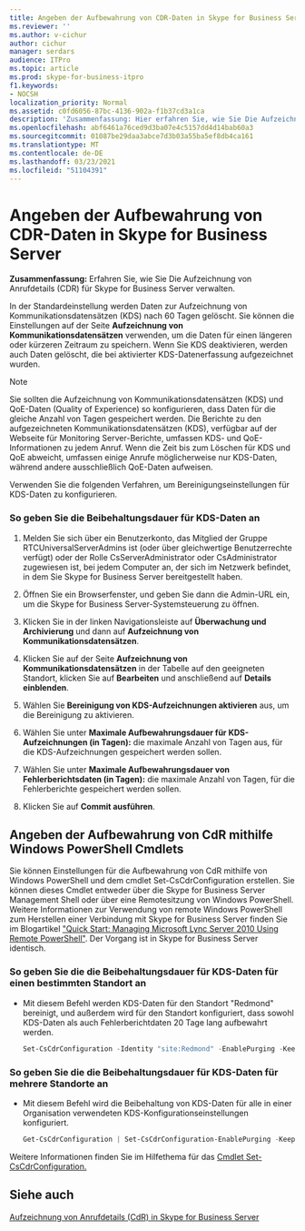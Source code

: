 ```yaml
---
title: Angeben der Aufbewahrung von CDR-Daten in Skype for Business Server
ms.reviewer: ''
ms.author: v-cichur
author: cichur
manager: serdars
audience: ITPro
ms.topic: article
ms.prod: skype-for-business-itpro
f1.keywords:
- NOCSH
localization_priority: Normal
ms.assetid: c0fd6056-87bc-4136-902a-f1b37cd3a1ca
description: 'Zusammenfassung: Hier erfahren Sie, wie Sie Die Aufzeichnung von Anrufdetails (CDR) für Skype for Business Server verwalten.'
ms.openlocfilehash: abf6461a76ced9d3ba07e4c5157dd4d14bab60a3
ms.sourcegitcommit: 01087be29daa3abce7d3b03a55ba5ef8db4ca161
ms.translationtype: MT
ms.contentlocale: de-DE
ms.lasthandoff: 03/23/2021
ms.locfileid: "51104391"
---
```

# <a name="specify-retention-of-cdr-data-in-skype-for-business-server"></a>Angeben der Aufbewahrung von CDR-Daten in Skype for Business Server
 
**Zusammenfassung:** Erfahren Sie, wie Sie Die Aufzeichnung von Anrufdetails (CDR) für Skype for Business Server verwalten.
  
In der Standardeinstellung werden Daten zur Aufzeichnung von Kommunikationsdatensätzen (KDS) nach 60 Tagen gelöscht. Sie können die Einstellungen auf der Seite **Aufzeichnung von Kommunikationsdatensätzen** verwenden, um die Daten für einen längeren oder kürzeren Zeitraum zu speichern. Wenn Sie KDS deaktivieren, werden auch Daten gelöscht, die bei aktivierter KDS-Datenerfassung aufgezeichnet wurden.
  
> [!NOTE]
> Sie sollten die Aufzeichnung von Kommunikationsdatensätzen (KDS) und QoE-Daten (Quality of Experience) so konfigurieren, dass Daten für die gleiche Anzahl von Tagen gespeichert werden. Die Berichte zu den aufgezeichneten Kommunikationsdatensätzen (KDS), verfügbar auf der Webseite für Monitoring Server-Berichte, umfassen KDS- und QoE-Informationen zu jedem Anruf. Wenn die Zeit bis zum Löschen für KDS und QoE abweicht, umfassen einige Anrufe möglicherweise nur KDS-Daten, während andere ausschließlich QoE-Daten aufweisen. 
  
Verwenden Sie die folgenden Verfahren, um Bereinigungseinstellungen für KDS-Daten zu konfigurieren. 
  
### <a name="to-specify-retention-of-cdr-data"></a>So geben Sie die Beibehaltungsdauer für KDS-Daten an

1. Melden Sie sich über ein Benutzerkonto, das Mitglied der Gruppe RTCUniversalServerAdmins ist (oder über gleichwertige Benutzerrechte verfügt) oder der Rolle CsServerAdministrator oder CsAdministrator zugewiesen ist, bei jedem Computer an, der sich im Netzwerk befindet, in dem Sie Skype for Business Server bereitgestellt haben.
    
2. Öffnen Sie ein Browserfenster, und geben Sie dann die Admin-URL ein, um die Skype for Business Server-Systemsteuerung zu öffnen.  
    
3. Klicken Sie in der linken Navigationsleiste auf **Überwachung und Archivierung** und dann auf **Aufzeichnung von Kommunikationsdatensätzen**.
    
4. Klicken Sie auf der Seite **Aufzeichnung von Kommunikationsdatensätzen** in der Tabelle auf den geeigneten Standort, klicken Sie auf **Bearbeiten** und anschließend auf **Details einblenden**.
    
5. Wählen Sie **Bereinigung von KDS-Aufzeichnungen aktivieren** aus, um die Bereinigung zu aktivieren.
    
6. Wählen Sie unter **Maximale Aufbewahrungsdauer für KDS-Aufzeichnungen (in Tagen):** die maximale Anzahl von Tagen aus, für die KDS-Aufzeichnungen gespeichert werden sollen.
    
7. Wählen Sie unter **Maximale Aufbewahrungsdauer von Fehlerberichtsdaten (in Tagen):** die maximale Anzahl von Tagen, für die Fehlerberichte gespeichert werden sollen.
    
8. Klicken Sie auf **Commit ausführen**.
    
## <a name="specifying-cdr-retention-by-using-windows-powershell-cmdlets"></a>Angeben der Aufbewahrung von CdR mithilfe Windows PowerShell Cmdlets

Sie können Einstellungen für die Aufbewahrung von CdR mithilfe von Windows PowerShell und dem cmdlet Set-CsCdrConfiguration erstellen. Sie können dieses Cmdlet entweder über die Skype for Business Server Management Shell oder über eine Remotesitzung von Windows PowerShell. Weitere Informationen zur Verwendung von remote Windows PowerShell zum Herstellen einer Verbindung mit Skype for Business Server finden Sie im Blogartikel ["Quick Start: Managing Microsoft Lync Server 2010 Using Remote PowerShell"](https://go.microsoft.com/fwlink/p/?linkId=255876). Der Vorgang ist in Skype for Business Server identisch.
  
### <a name="to-specify-cdr-retention-for-a-specific-location"></a>So geben Sie die die Beibehaltungsdauer für KDS-Daten für einen bestimmten Standort an

- Mit diesem Befehl werden KDS-Daten für den Standort "Redmond" bereinigt, und außerdem wird für den Standort konfiguriert, dass sowohl KDS-Daten als auch Fehlerberichtdaten 20 Tage lang aufbewahrt werden.
    
  ```PowerShell
  Set-CsCdrConfiguration -Identity "site:Redmond" -EnablePurging -KeepCallDetailForDays 20 -KeepErrorReportForDays 20
  ```

### <a name="to-specify-cdr-retention-for-multiple-locations"></a>So geben Sie die die Beibehaltungsdauer für KDS-Daten für mehrere Standorte an

- Mit diesem Befehl wird die Beibehaltung von KDS-Daten für alle in einer Organisation verwendeten KDS-Konfigurationseinstellungen konfiguriert.
    
  ```PowerShell
  Get-CsCdrConfiguration | Set-CsCdrConfiguration-EnablePurging -KeepCallDetailForDays 20 -KeepErrorReportForDays 20
  ```

Weitere Informationen finden Sie im Hilfethema für das [Cmdlet Set-CsCdrConfiguration.](/powershell/module/skype/set-cscdrconfiguration?view=skype-ps)
  
## <a name="see-also"></a>Siehe auch

[Aufzeichnung von Anrufdetails (CdR) in Skype for Business Server](call-detail-recording-cdr.md)